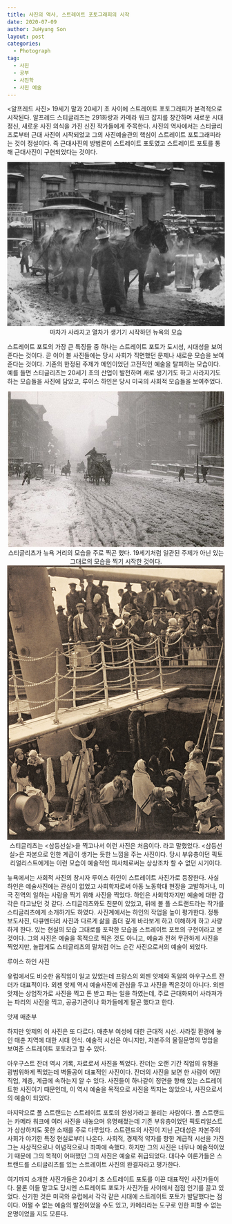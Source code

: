 ```yaml
---
title: 사진의 역사, 스트레이트 포토그래피의 시작
date: 2020-07-09
author: JuHyung Son
layout: post
categories:
  - Photograph
tag:
  - 사진 
  - 공부
  - 사진학
  - 사진 예술
---
```


<알프레드 사진>
19세기 말과 20세기 초 사이에 스트레이트 포토그래피가 본격적으로 시작된다. 알프레드 스티글리츠는 291화랑과 카메라 워크 잡지를 창간하며 새로운 시대정신, 새로운 사진 의식을 가진 신진 작가들에게 주목한다. 사진의 역사에서는 스티글리츠로부터 근대 사진이 시작되었고 그의 사진예술관의 핵심이 스트레이트 포토그래피라는 것이 정설이다. 즉 근대사진의 방법론이 스트레이트 포토였고 스트레이트 포토를 통해 근대사진이 구현되었다는 것이다.

<div align="center"> <img src="/image/photohistory2/1.jpg"/>
마차가 사라지고 열차가 생기기 시작하던 뉴욕의 모습
</div>

스트레이트 포토의 가장 큰 특징들 중 하나는 스트레이트 포토가 도시성, 시대성을 보여준다는 것이다. 곧 이어 볼 사진들에는 당시 사회가 직면했던 문제나 새로운 모습을 보여준다는 것이다. 기존의 한정된 주제가 메인이었던 고전적인 예술을 탈피하는 모습이다. 예를 들면  스티글리츠는 20세기 초의 산업이 발전하며 새로 생기기도 하고 사라지기도 하는 모습들을 사진에 담았고, 루이스 하인은 당시 미국의 사회적 모습들을 보여주었다.

<div align="center"> <img src="/image/photohistory2/2.jpg"/>
스티글리츠가 뉴욕 거리의 모습을 주로 찍곤 했다. 19세기처럼 일관된 주제가 아닌 있는 그대로의 모습을 찍기 시작한 것이다. 
</div>

<div align="center"> <img src="/image/photohistory2/3.jpg"/>
스티글리츠는 <삼등선실>을 찍고나서 이런 사진은 처음이다. 라고 말했었다. <삼등선실>은 자본으로 인한 계급이 생기는 듯한 느낌을 주는 사진이다. 당시 부유층이던 픽토리얼리스트에게는 이런 모습이 예술적인 피사체로써는 상상조차 할 수 없던 시기이다.
</div>

뉴욕에서는 사회적 사진의 창시자 루이스 하인이 스트레이트 사진가로 등장한다. 사실 하인은 예술사진에는 관심이 없었고 사회학자로써 아동 노동학대 현장을 고발하거나, 미국 전역의 일하는 사람을 찍기 위해 사진을 찍었다. 하인은 사회학자지만 예술에 대한 감각은 타고났던 것 같다. 스티글리츠와도 친분이 있었고, 뒤에 볼 폴 스트랜드라는 작가를 스티글리츠에게 소개하기도 하였다. 사진계에서는 하인의 작업을 높이 평가한다. 정통 보도사진, 다큐멘터리 사진과 다르게 삶을 좀더 깊게 바라보게 하고 이해하게 하고 사랑하게 한다. 있는 현실의 모습 그대로를 포착한 모습을 스트레이트 포토의 구현이라고 본 것이다. 그의 사진은 예술을 목적으로 찍은 것도 아니고, 예술과 전혀 무관하게 사진을 찍었지만, 놀랍게도 스티글리츠의 말처럼 어느 순간 사진으로서의 예술이 되었다.

루이스 하인 사진
 
유럽에서도 비슷한 움직임이 일고 있었는데 프랑스의 외젠 앗제와 독일의 아우구스트 잔더가 대표적이다. 외젠 앗제 역시 예술사진에 관심을 두고 사진을 찍은것이 아니다. 외젠 앗제는 상업작가로 사진을 찍고 돈 받고 파는 일을 하였는데, 주로 근대화되어 사라져가는 파리의 사진을 찍고, 공공기관이나 화가들에게 팔곤 했다고 한다. 

앗제 매춘부

하지만 앗제의 이 사진은 또 다르다. 매춘부 여성에 대한 근대적 시선. 사라질 환경에 놓인 매춘 지역에 대한 시대 인식. 예술적 시선은 아니지만, 자본주의 물질문명의 명암을 보여준 스트레이트 포토라고 할 수 있다.

아우구스트 잔더 역시 기록, 자료로서 사진을 찍었다. 잔더는 오랜 기간 직업의 유형을 광범위하게 찍었는데 벽돌공이 대표적인 사진이다. 잔더의 사진을 보면 한 사람이 어떤 직업, 계층, 계급에 속하는지 알 수 있다. 사진들이 하나같이 정면을 향해 있는 스트레이트한 사진이기 때문인데, 이 역시 예술을 목적으로 사진을 찍지는 않았으나, 사진으로서의 예술이 되었다.

마지막으로 폴 스트랜드는 스트레이트 포토의 완성가라고 불리는 사람이다. 폴 스트랜드는 카메라 워크에 여러 사진을 내놓으며 유명해졌는데 기존 부유층이었던 픽토리얼스트가 상상하지도 못한 소재를 주로 다루었다. 스트랜드의 사진이 지닌 근대성은 자본주의 사회가 야기한 특정 현실로부터 나온다. 사회적, 경제적 약자를 향한 계급적 시선을 가진 그는 사상적으로나 이념적으로나 좌파에 속했다. 하지만  그의 사진은 너무나 예술적이었기 때문에 그의 목적이 어떠했던 그의 사진은 예술로 취급되었다. 대다수 이론가들은 스트랜드를 스티글리츠를 있는 스트레이트 사진의 완결자라고 평가한다. 

여기까지 소개한 사진가들은 20세기 초 스트레이트 포토를 이끈 대표적인 사진가들이다. 물론 이들 말고도 당시엔 스트레이트 포토가 사진가들 사이에서 점점 인기를 끌고 있었다. 신기한 것은 미국와 유럽에서 각각 같은 시대에 스트레이트 포토가 발달했다는 점이다. 어쩔 수 없는 예술의 발전이었을 수도 있고, 카메라라는 도구로 인한 피할 수 없는 운명이었을 지도 모른다.
